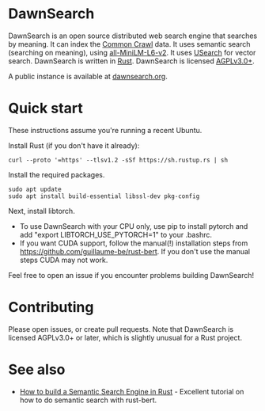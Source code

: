 # DawnSearch

DawnSearch is an open source distributed web search engine that searches by meaning. It can index the [Common Crawl](https://commoncrawl.org/the-data/get-started/) data. It uses semantic search (searching on meaning), using [all-MiniLM-L6-v2](https://huggingface.co/sentence-transformers/all-MiniLM-L6-v2). It uses [USearch](https://github.com/unum-cloud/usearch) for vector search. DawnSearch is written in [Rust](https://www.rust-lang.org/). DawnSearch is licensed [AGPLv3.0+](LICENSE).

A public instance is available at [dawnsearch.org](https://dawnsearch.or).

# Quick start

These instructions assume you're running a recent Ubuntu.

Install Rust (if you don't have it already):

    curl --proto '=https' --tlsv1.2 -sSf https://sh.rustup.rs | sh

Install the required packages.

    sudo apt update
    sudo apt install build-essential libssl-dev pkg-config

Next, install libtorch.

* To use DawnSearch with your CPU only, use pip to install pytorch and add "export LIBTORCH_USE_PYTORCH=1" to your .bashrc.
* If you want CUDA support, follow the manual(!) installation steps from https://github.com/guillaume-be/rust-bert. If you don't use the manual steps CUDA may not work.

Feel free to open an issue if you encounter problems building DawnSearch!

# Contributing

Please open issues, or create pull requests. Note that DawnSearch is licensed AGPLv3.0+ or later, which is slightly unusual for a Rust project.

# See also

- [How to build a Semantic Search Engine in Rust](https://sachaarbonel.medium.com/how-to-build-a-semantic-search-engine-in-rust-e96e6378cfd9) - Excellent tutorial on how to do semantic search with rust-bert.
